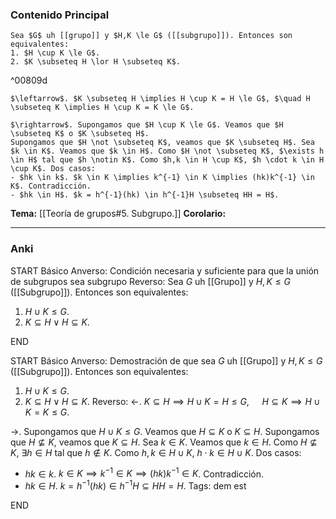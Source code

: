 ### Contenido Principal


```ad-theorem
Sea $G$ uh [[grupo]] y $H,K \le G$ ([[subgrupo]]). Entonces son equivalentes:
1. $H \cup K \le G$.
2. $K \subseteq H \lor H \subseteq K$.
```

^00809d

```ad-proof
$\leftarrow$. $K \subseteq H \implies H \cup K = H \le G$, $\quad H \subseteq K \implies H \cup K = K \le G$.

$\rightarrow$. Supongamos que $H \cup K \le G$. Veamos que $H \subseteq K$ o $K \subseteq H$.
Supongamos que $H \not \subseteq K$, veamos que $K \subseteq H$. Sea $k \in K$. Veamos que $k \in H$. Como $H \not \subseteq K$, $\exists h \in H$ tal que $h \notin K$. Como $h,k \in H \cup K$, $h \cdot k \in H \cup K$. Dos casos:
- $hk \in k$. $k \in K \implies k^{-1} \in K \implies (hk)k^{-1} \in K$. Contradicción.
- $hk \in H$. $k = h^{-1}(hk) \in h^{-1}H \subseteq HH = H$.
```

**Tema:** [[Teoría de grupos#5. Subgrupo.]]
**Corolario:**

---
### Anki

START
Básico
Anverso: Condición necesaria y suficiente para que la unión de subgrupos sea subgrupo
Reverso: Sea $G$ uh [[Grupo]] y $H,K \le G$ ([[Subgrupo]]). Entonces son equivalentes:
1. $H \cup K \le G$.
2. $K \subseteq H \lor H \subseteq K$.
<!--ID: 1727339263735-->
END

START
Básico
Anverso: Demostración de que sea $G$ uh [[Grupo]] y $H,K \le G$ ([[Subgrupo]]). Entonces son equivalentes:
1. $H \cup K \le G$.
2. $K \subseteq H \lor H \subseteq K$.
Reverso: $\leftarrow$. $K \subseteq H \implies H \cup K = H \le G$, $\quad H \subseteq K \implies H \cup K = K \le G$.

$\rightarrow$. Supongamos que $H \cup K \le G$. Veamos que $H \subseteq K$ o $K \subseteq H$.
Supongamos que $H \not \subseteq K$, veamos que $K \subseteq H$. Sea $k \in K$. Veamos que $k \in H$. Como $H \not \subseteq K$, $\exists h \in H$ tal que $h \notin K$. Como $h,k \in H \cup K$, $h \cdot k \in H \cup K$. Dos casos:
- $hk \in k$. $k \in K \implies k^{-1} \in K \implies (hk)k^{-1} \in K$. Contradicción.
- $hk \in H$. $k = h^{-1}(hk) \in h^{-1}H \subseteq HH = H$.
Tags: dem est
<!--ID: 1727339263738-->
END
